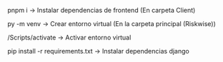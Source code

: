 pnpm i -> Instalar dependencias de frontend (En carpeta Client)

py -m venv <env> -> Crear entorno virtual (En la carpeta principal (Riskwise))

<env>/Scripts/activate -> Activar entorno virtual

pip install -r requirements.txt -> Instalar dependencias django
